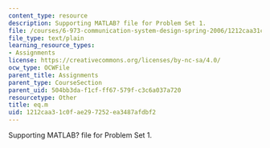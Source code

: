 ```yaml
---
content_type: resource
description: Supporting MATLAB? file for Problem Set 1.
file: /courses/6-973-communication-system-design-spring-2006/1212caa31c0fae297252ea3487afdbf2_eq.m
file_type: text/plain
learning_resource_types:
- Assignments
license: https://creativecommons.org/licenses/by-nc-sa/4.0/
ocw_type: OCWFile
parent_title: Assignments
parent_type: CourseSection
parent_uid: 504bb3da-f1cf-ff67-579f-c3c6a037a720
resourcetype: Other
title: eq.m
uid: 1212caa3-1c0f-ae29-7252-ea3487afdbf2
---
```

Supporting MATLAB? file for Problem Set 1.
